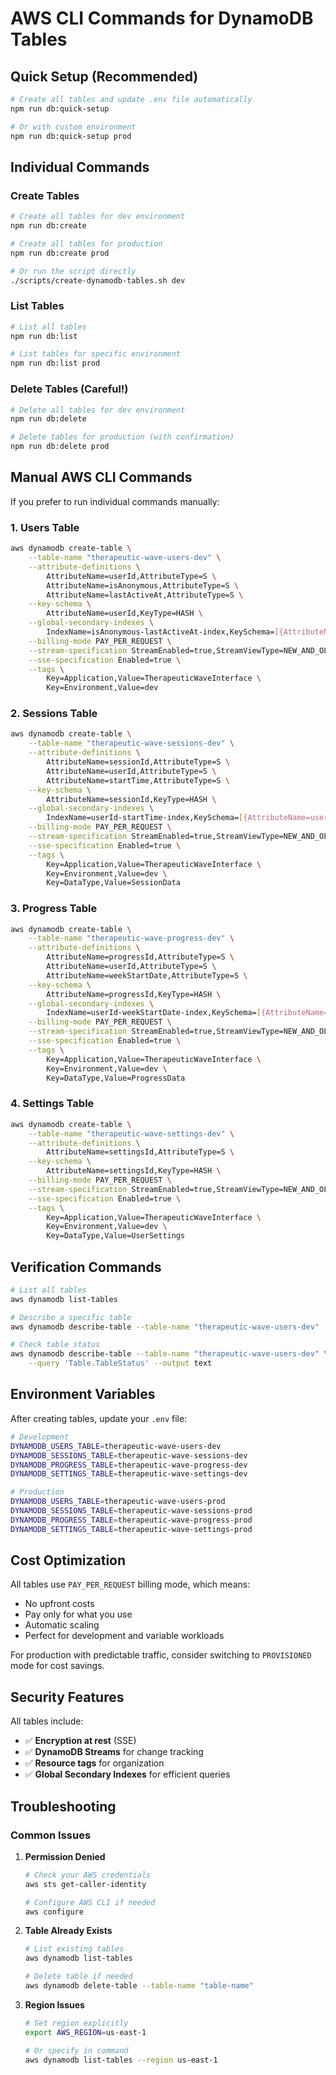 # AWS CLI Commands for DynamoDB Tables

## Quick Setup (Recommended)

```bash
# Create all tables and update .env file automatically
npm run db:quick-setup

# Or with custom environment
npm run db:quick-setup prod
```

## Individual Commands

### Create Tables

```bash
# Create all tables for dev environment
npm run db:create

# Create all tables for production
npm run db:create prod

# Or run the script directly
./scripts/create-dynamodb-tables.sh dev
```

### List Tables

```bash
# List all tables
npm run db:list

# List tables for specific environment
npm run db:list prod
```

### Delete Tables (Careful!)

```bash
# Delete all tables for dev environment
npm run db:delete

# Delete tables for production (with confirmation)
npm run db:delete prod
```

## Manual AWS CLI Commands

If you prefer to run individual commands manually:

### 1. Users Table

```bash
aws dynamodb create-table \
    --table-name "therapeutic-wave-users-dev" \
    --attribute-definitions \
        AttributeName=userId,AttributeType=S \
        AttributeName=isAnonymous,AttributeType=S \
        AttributeName=lastActiveAt,AttributeType=S \
    --key-schema \
        AttributeName=userId,KeyType=HASH \
    --global-secondary-indexes \
        IndexName=isAnonymous-lastActiveAt-index,KeySchema=[{AttributeName=isAnonymous,KeyType=HASH},{AttributeName=lastActiveAt,KeyType=RANGE}],Projection={ProjectionType=ALL} \
    --billing-mode PAY_PER_REQUEST \
    --stream-specification StreamEnabled=true,StreamViewType=NEW_AND_OLD_IMAGES \
    --sse-specification Enabled=true \
    --tags \
        Key=Application,Value=TherapeuticWaveInterface \
        Key=Environment,Value=dev
```

### 2. Sessions Table

```bash
aws dynamodb create-table \
    --table-name "therapeutic-wave-sessions-dev" \
    --attribute-definitions \
        AttributeName=sessionId,AttributeType=S \
        AttributeName=userId,AttributeType=S \
        AttributeName=startTime,AttributeType=S \
    --key-schema \
        AttributeName=sessionId,KeyType=HASH \
    --global-secondary-indexes \
        IndexName=userId-startTime-index,KeySchema=[{AttributeName=userId,KeyType=HASH},{AttributeName=startTime,KeyType=RANGE}],Projection={ProjectionType=ALL} \
    --billing-mode PAY_PER_REQUEST \
    --stream-specification StreamEnabled=true,StreamViewType=NEW_AND_OLD_IMAGES \
    --sse-specification Enabled=true \
    --tags \
        Key=Application,Value=TherapeuticWaveInterface \
        Key=Environment,Value=dev \
        Key=DataType,Value=SessionData
```

### 3. Progress Table

```bash
aws dynamodb create-table \
    --table-name "therapeutic-wave-progress-dev" \
    --attribute-definitions \
        AttributeName=progressId,AttributeType=S \
        AttributeName=userId,AttributeType=S \
        AttributeName=weekStartDate,AttributeType=S \
    --key-schema \
        AttributeName=progressId,KeyType=HASH \
    --global-secondary-indexes \
        IndexName=userId-weekStartDate-index,KeySchema=[{AttributeName=userId,KeyType=HASH},{AttributeName=weekStartDate,KeyType=RANGE}],Projection={ProjectionType=ALL} \
    --billing-mode PAY_PER_REQUEST \
    --stream-specification StreamEnabled=true,StreamViewType=NEW_AND_OLD_IMAGES \
    --sse-specification Enabled=true \
    --tags \
        Key=Application,Value=TherapeuticWaveInterface \
        Key=Environment,Value=dev \
        Key=DataType,Value=ProgressData
```

### 4. Settings Table

```bash
aws dynamodb create-table \
    --table-name "therapeutic-wave-settings-dev" \
    --attribute-definitions \
        AttributeName=settingsId,AttributeType=S \
    --key-schema \
        AttributeName=settingsId,KeyType=HASH \
    --billing-mode PAY_PER_REQUEST \
    --stream-specification StreamEnabled=true,StreamViewType=NEW_AND_OLD_IMAGES \
    --sse-specification Enabled=true \
    --tags \
        Key=Application,Value=TherapeuticWaveInterface \
        Key=Environment,Value=dev \
        Key=DataType,Value=UserSettings
```

## Verification Commands

```bash
# List all tables
aws dynamodb list-tables

# Describe a specific table
aws dynamodb describe-table --table-name "therapeutic-wave-users-dev"

# Check table status
aws dynamodb describe-table --table-name "therapeutic-wave-users-dev" \
    --query 'Table.TableStatus' --output text
```

## Environment Variables

After creating tables, update your `.env` file:

```bash
# Development
DYNAMODB_USERS_TABLE=therapeutic-wave-users-dev
DYNAMODB_SESSIONS_TABLE=therapeutic-wave-sessions-dev
DYNAMODB_PROGRESS_TABLE=therapeutic-wave-progress-dev
DYNAMODB_SETTINGS_TABLE=therapeutic-wave-settings-dev

# Production
DYNAMODB_USERS_TABLE=therapeutic-wave-users-prod
DYNAMODB_SESSIONS_TABLE=therapeutic-wave-sessions-prod
DYNAMODB_PROGRESS_TABLE=therapeutic-wave-progress-prod
DYNAMODB_SETTINGS_TABLE=therapeutic-wave-settings-prod
```

## Cost Optimization

All tables use `PAY_PER_REQUEST` billing mode, which means:
- No upfront costs
- Pay only for what you use
- Automatic scaling
- Perfect for development and variable workloads

For production with predictable traffic, consider switching to `PROVISIONED` mode for cost savings.

## Security Features

All tables include:
- ✅ **Encryption at rest** (SSE)
- ✅ **DynamoDB Streams** for change tracking
- ✅ **Resource tags** for organization
- ✅ **Global Secondary Indexes** for efficient queries

## Troubleshooting

### Common Issues

1. **Permission Denied**
   ```bash
   # Check your AWS credentials
   aws sts get-caller-identity
   
   # Configure AWS CLI if needed
   aws configure
   ```

2. **Table Already Exists**
   ```bash
   # List existing tables
   aws dynamodb list-tables
   
   # Delete table if needed
   aws dynamodb delete-table --table-name "table-name"
   ```

3. **Region Issues**
   ```bash
   # Set region explicitly
   export AWS_REGION=us-east-1
   
   # Or specify in command
   aws dynamodb list-tables --region us-east-1
   ```